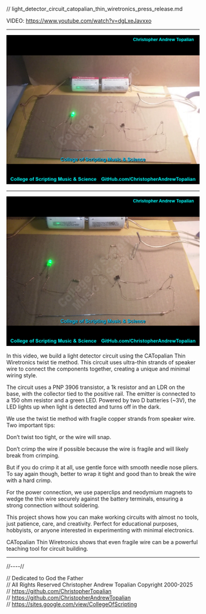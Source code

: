 // light_detector_circuit_catopalian_thin_wiretronics_press_release.md

VIDEO: https://www.youtube.com/watch?v=dgLxeJavxxo

---

![Light Detector Circuit - Shown Completely](Light_Detector_Circuit.png)

---

![Light Detector Circuit - Shown Closer](Light_Detector_Circuit_Shown_Closer.png)

In this video, we build a light detector circuit using the CATopalian Thin Wiretronics twist tie method. This circuit uses ultra-thin strands of speaker wire to connect the components together, creating a unique and minimal wiring style.

The circuit uses a PNP 3906 transistor, a 1k resistor and an LDR on the base, with the collector tied to the positive rail. The emitter is connected to a 150 ohm resistor and a green LED. Powered by two D batteries (~3V), the LED lights up when light is detected and turns off in the dark.

We use the twist tie method with fragile copper strands from speaker wire. Two important tips:

Don’t twist too tight, or the wire will snap.

Don’t crimp the wire if possible because the wire is fragile and will likely break from crimping.

But if you do crimp it at all, use gentle force with smooth needle nose pliers. To say again though, better to wrap it tight and good than to break the wire with a hard crimp.

For the power connection, we use paperclips and neodymium magnets to wedge the thin wire securely against the battery terminals, ensuring a strong connection without soldering.

This project shows how you can make working circuits with almost no tools, just patience, care, and creativity. Perfect for educational purposes, hobbyists, or anyone interested in experimenting with minimal electronics.

CATopalian Thin Wiretronics shows that even fragile wire can be a powerful teaching tool for circuit building.

---

//----//

// Dedicated to God the Father  
// All Rights Reserved Christopher Andrew Topalian Copyright 2000-2025  
// https://github.com/ChristopherTopalian  
// https://github.com/ChristopherAndrewTopalian  
// https://sites.google.com/view/CollegeOfScripting

